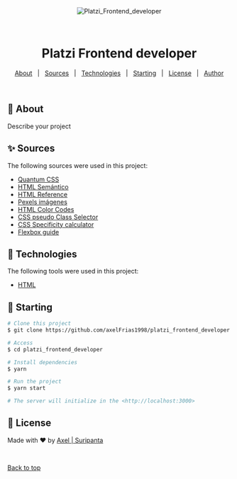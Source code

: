 <div align="center" id="top"> 
  <img src="./.github/app.gif" alt="Platzi_Frontend_developer" />

  &#xa0;

  <!-- <a href="https://platzi_frontend_developer.netlify.app">Demo</a> -->
</div>

<h1 align="center">Platzi Frontend developer</h1>

<!-- Status -->

<!-- <h4 align="center"> 
	🚧  Platzi_Frontend_developer 🚀 Under construction...  🚧
</h4> 

<hr> -->

<p align="center">
  <a href="#dart-about">About</a> &#xa0; | &#xa0; 
  <a href="#sparkles-features">Sources</a> &#xa0; | &#xa0;
  <a href="#rocket-technologies">Technologies</a> &#xa0; | &#xa0;
  <a href="#checkered_flag-starting">Starting</a> &#xa0; | &#xa0;
  <a href="#memo-license">License</a> &#xa0; | &#xa0;
  <a href="https://github.com/axelFrias1998" target="_blank">Author</a>
</p>

<br>

## :dart: About ##

Describe your project

## :sparkles: Sources ##

The following sources were used in this project:

- [Quantum CSS](https://hacks.mozilla.org/2017/08/inside-a-super-fast-css-engine-quantum-css-aka-stylo/)
- [HTML Semántico](https://www.espai.es/blog/2018/01/que-es-el-html-semantico/)
- [HTML Reference](https://htmlreference.io/)
- [Pexels imágenes](https://www.pexels.com/)
- [HTML Color Codes](https://htmlcolorcodes.com/)
- [CSS pseudo Class Selector](https://css-tricks.com/pseudo-class-selectors/)
- [CSS Specificity calculator](https://specificity.keegan.st/)
- [Flexbox guide](https://css-tricks.com/snippets/css/a-guide-to-flexbox/)

## :rocket: Technologies ##

The following tools were used in this project:

- [HTML](https://expo.io/)



## :checkered_flag: Starting ##

```bash
# Clone this project
$ git clone https://github.com/axelFrias1998/platzi_frontend_developer

# Access
$ cd platzi_frontend_developer

# Install dependencies
$ yarn

# Run the project
$ yarn start

# The server will initialize in the <http://localhost:3000>
```


## :memo: License ##

Made with :heart: by <a href="https://github.com/{{YOUR_GITHUB_USERNAME}}" target="_blank">Axel | Suripanta</a>

&#xa0;

<a href="#top">Back to top</a>
